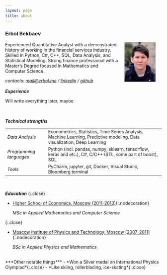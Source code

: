```yaml
---
layout: page
title: about
---
```


### Erbol Bekbaev

<img style="float: right;" src="./pictures/profile_small.jpg" width="100" hspace="20">

Experienced Quantitative Analyst with a demonstrated history of working in the financial services industry. Skilled in Python, C#, C++, SQL, Data Analysis, and Statistical Modeling. Strong finance professional with a Master’s Degree focused in Mathematics and Computer Science. 

*contacts: <mail@erbol.me> / [linkedin](https://www.linkedin.com/in/erbol-bekbaev-41872254/) / [github](https://github.com/b01ix)*
<br><br>
***Experience***

Will write everything later, maybe

<br><br>
***Technical strengths***

<table>
 <tr>
    <td class="minwidth"><i>Data Analysis</i></td>
    <td class="minwidth">Econometrics, Statistics, Time Series Analysis, Machine Learning, Predictive modeling, Data visualization, Deep Learning</td>
 </tr>
 <tr>
    <td class="minwidth"><i>Programming languages</i></td>
    <td class="minwidth">Python (incl. pandas, numpy, sklearn, tensorflow, keras and etc.), C#, C/C++ (STL, some part of boost), SQL</td>
 </tr> 
 <tr>
    <td class="minwidth"><i>Tools</i></td>
    <td class="minwidth">PyCharm, jupyter, git, Docker, Visual Studio, Bloomberg terminal</td>
 </tr>
</table>

<br><br>
***Education***
{:.close}
- [Higher School of Economics, Moscow (2011-2013)](https://hse.ru/en/en/){:.nodecoration}
    <p class="close"><i>MSc in Applied Mathematics and Computer Science</i></p>
{:.close}
- [Moscow Institute of Physics and Technology, Moscow (2007-2011)](https://mipt.ru/english){:.nodecoration}
    <p class="close"><i>BSc in Applied Physics and Mathematics</i></p>

<br>
***Other notable things***
- *Won a Silver medal on International Physics Olympiad*{:.close}
- *Like skiing, rollerblading, ice-skating*{:.close}


